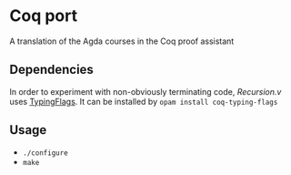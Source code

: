 # Coq port

A translation of the Agda courses in the Coq proof assistant

## Dependencies

In order to experiment with non-obviously terminating code, *Recursion.v* uses [TypingFlags](https://github.com/SimonBoulier/TypingFlags). It can be installed by `opam install coq-typing-flags`

## Usage

* `./configure`
* `make`
